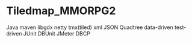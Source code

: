 # Tiledmap_MMORPG2

Java maven
libgdx netty
tmx(tiled) xml JSON Quadtree
data-driven test-driven
JUnit DBUnit
JMeter
DBCP
